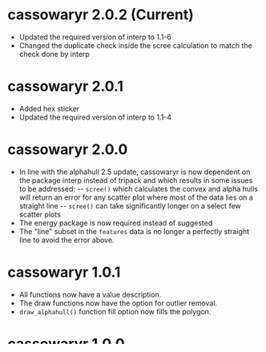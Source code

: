 # cassowaryr 2.0.2 (Current)
- Updated the required version of interp to 1.1-6
- Changed the duplicate check inside the scree calculation to match the check done by interp

# cassowaryr 2.0.1
- Added hex sticker
- Updated the required version of interp to 1.1-4

# cassowaryr 2.0.0

- In line with the alphahull 2.5 update, cassowaryr is now dependent on the package interp instead of tripack and which results in some issues to be addressed: 
-- `scree()` which calculates the convex and alpha hulls will return an error for any scatter plot where most of the data lies on a straight line 
-- `scree()` can take significantly longer on a select few scatter plots
- The energy package is now required instead of suggested
- The "line" subset in the `features` data is no longer a perfectly straight line to avoid the error above.

# cassowaryr 1.0.1

- All functions now have a value description. 
- The draw functions now have the option for outlier removal. 
- `draw_alphahull()` function fill option now fills the polygon.

# cassowaryr 1.0.0

- This package contains functions to compute scagnostics measuring different patterns in scatter plots.
